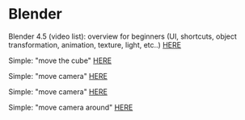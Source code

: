 # Blender

Blender 4.5 (video list): overview for beginners (UI, shortcuts, object transformation, animation, texture, light, etc..) [HERE](https://www.youtube.com/watch?v=qZIOA7mFaRg&list=PL3GeP3YLZn5gZhJhyIQPKoz9Yrs9oKU9R)


Simple: "move the cube" [HERE](https://www.youtube.com/watch?v=BMi26ggDU20)

Simple: "move camera" [HERE](https://www.youtube.com/watch?v=uCaPydFcakA)

Simple: "move camera" [HERE](https://www.youtube.com/watch?v=_VAad-Xar_8)

Simple: "move camera around" [HERE](https://www.youtube.com/watch?v=oR52jcMdQBQ)
